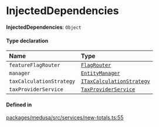 # InjectedDependencies

 **InjectedDependencies**: `Object`

#### Type declaration

| Name | Type |
| :------ | :------ |
| `featureFlagRouter` | [`FlagRouter`](../classes/FlagRouter.md) |
| `manager` | [`EntityManager`](../classes/EntityManager.md) |
| `taxCalculationStrategy` | [`ITaxCalculationStrategy`](../interfaces/ITaxCalculationStrategy.md) |
| `taxProviderService` | [`TaxProviderService`](../classes/TaxProviderService.md) |

#### Defined in

[packages/medusa/src/services/new-totals.ts:55](https://github.com/medusajs/medusa/blob/3d9f5ae63/packages/medusa/src/services/new-totals.ts#L55)
